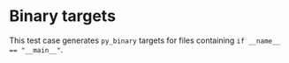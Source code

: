 # Binary targets

This test case generates `py_binary` targets for files containing
`if __name__ == "__main__"`.
